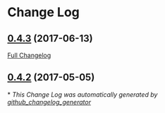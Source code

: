 # Change Log

## [0.4.3](https://github.com/blast-project/BlastExtras/tree/0.4.3) (2017-06-13)
[Full Changelog](https://github.com/blast-project/BlastExtras/compare/0.4.2...0.4.3)

## [0.4.2](https://github.com/blast-project/BlastExtras/tree/0.4.2) (2017-05-05)


\* *This Change Log was automatically generated by [github_changelog_generator](https://github.com/skywinder/Github-Changelog-Generator)*